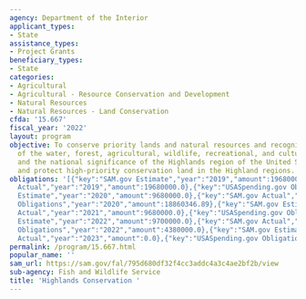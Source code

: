 ```yaml
---
agency: Department of the Interior
applicant_types:
- State
assistance_types:
- Project Grants
beneficiary_types:
- State
categories:
- Agricultural
- Agricultural - Resource Conservation and Development
- Natural Resources
- Natural Resources - Land Conservation
cfda: '15.667'
fiscal_year: '2022'
layout: program
objective: To conserve priority lands and natural resources and recognize the importance
  of the water, forest, agricultural, wildlife, recreational, and cultural resources,
  and the national significance of the Highlands region of the United States.  Preserve
  and protect high-priority conservation land in the Highland regions.
obligations: '[{"key":"SAM.gov Estimate","year":"2019","amount":19680000.0},{"key":"SAM.gov
  Actual","year":"2019","amount":19680000.0},{"key":"USASpending.gov Obligations","year":"2019","amount":9274808.16},{"key":"SAM.gov
  Estimate","year":"2020","amount":9680000.0},{"key":"SAM.gov Actual","year":"2020","amount":9680000.0},{"key":"USASpending.gov
  Obligations","year":"2020","amount":18860346.89},{"key":"SAM.gov Estimate","year":"2021","amount":9680000.0},{"key":"SAM.gov
  Actual","year":"2021","amount":9680000.0},{"key":"USASpending.gov Obligations","year":"2021","amount":4693000.0},{"key":"SAM.gov
  Estimate","year":"2022","amount":9700000.0},{"key":"SAM.gov Actual","year":"2022","amount":20000000.0},{"key":"USASpending.gov
  Obligations","year":"2022","amount":4380000.0},{"key":"SAM.gov Estimate","year":"2023","amount":9700000.0},{"key":"SAM.gov
  Actual","year":"2023","amount":0.0},{"key":"USASpending.gov Obligations","year":"2023","amount":19919740.0}]'
permalink: /program/15.667.html
popular_name: ''
sam_url: https://sam.gov/fal/795d680df32f4cc3addc4a3c4ae2bf2b/view
sub-agency: Fish and Wildlife Service
title: 'Highlands Conservation '
---
```

